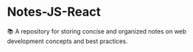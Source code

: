 # Notes-JS-React
📚 A repository for storing concise and organized notes on web development concepts and best practices.
